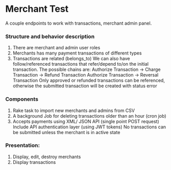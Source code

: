 # Merchant Test
A couple endpoints to work with transactions, merchant admin panel.

### Structure and behavior description
1. There are merchant and admin user roles
2. Merchants has many payment transactions of different types
3. Transactions are related (belongs_to)
We can also have follow/referenced transactions that refer/depend to/on
the initial transaction.
The possible chains are:
Authorize Transaction -> Charge Transaction -> Refund Transaction
Authorize Transaction -> Reversal Transaction
Only approved or refunded transactions can be referenced,
otherwise the submitted transaction will be created with status error

### Components
1. Rake task to import new merchants and admins from CSV
2. A background Job for deleting transactions older than an hour (cron job)
3. Accepts payments using XML/ JSON API (single point POST request)
Include API authentication layer (using JWT tokens)
No transactions can be submitted unless the merchant is in active state

### Presentation:
1. Display, edit, destroy merchants
2. Display transactions
